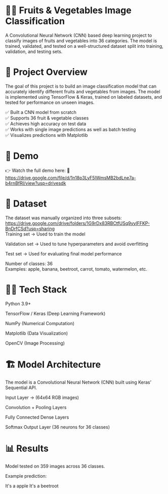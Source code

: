 # 🥦🍎 Fruits & Vegetables Image Classification

A Convolutional Neural Network (CNN) based deep learning project to classify images of fruits and vegetables into 36 categories. The model is trained, validated, and tested on a well-structured dataset split into training, validation, and testing sets.<br>

# 🚀 Project Overview

The goal of this project is to build an image classification model that can accurately identify different fruits and vegetables from images. The model is implemented using TensorFlow & Keras, trained on labeled datasets, and tested for performance on unseen images.<br>

✅ Built a CNN model from scratch<br>
✅ Supports 36 fruit & vegetable classes<br>
✅ Achieves high accuracy on test data<br>
✅ Works with single image predictions as well as batch testing<br>
✅ Visualizes predictions with Matplotlib<br>

# 🎥 Demo<br>

👉 Watch the full demo here: 📌https://drive.google.com/file/d/1n18p3LyF5lWmsMB2bdLne7a-b4rnBfRI/view?usp=drivesdk <br>

# 📂 Dataset

The dataset was manually organized into three subsets:<br>
https://drive.google.com/drive/folders/1G9rDx83RBCtfUSq9yylFFKP-BnDrfCSd?usp=sharing<br>
Training set → Used to train the model<br>

Validation set → Used to tune hyperparameters and avoid overfitting<br>

Test set → Used for evaluating final model performance<br>

Number of classes: 36<br>
Examples: apple, banana, beetroot, carrot, tomato, watermelon, etc.<br>

# 🧑‍💻 Tech Stack

Python 3.9+

TensorFlow / Keras (Deep Learning Framework)

NumPy (Numerical Computation)

Matplotlib (Data Visualization)

OpenCV (Image Processing)

# 🏗️ Model Architecture

The model is a Convolutional Neural Network (CNN) built using Keras’ Sequential API.

Input Layer → (64x64 RGB images)

Convolution + Pooling Layers

Fully Connected Dense Layers

Softmax Output Layer (36 neurons for 36 classes)

# 📊 Results

Model tested on 359 images across 36 classes.

Example prediction:<br>

It's a apple
It's a beetroot
